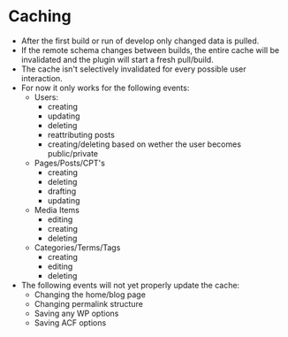 # Caching

- After the first build or run of develop only changed data is pulled.
- If the remote schema changes between builds, the entire cache will be invalidated and the plugin will start a fresh pull/build.
- The cache isn't selectively invalidated for every possible user interaction.
- For now it only works for the following events:
  - Users:
    - creating
    - updating
    - deleting
    - reattributing posts
    - creating/deleting based on wether the user becomes public/private
  - Pages/Posts/CPT's
    - creating
    - deleting
    - drafting
    - updating
  - Media Items
    - editing
    - creating
    - deleting
  - Categories/Terms/Tags
    - creating
    - editing
    - deleting
- The following events will not yet properly update the cache:
  - Changing the home/blog page
  - Changing permalink structure
  - Saving any WP options
  - Saving ACF options